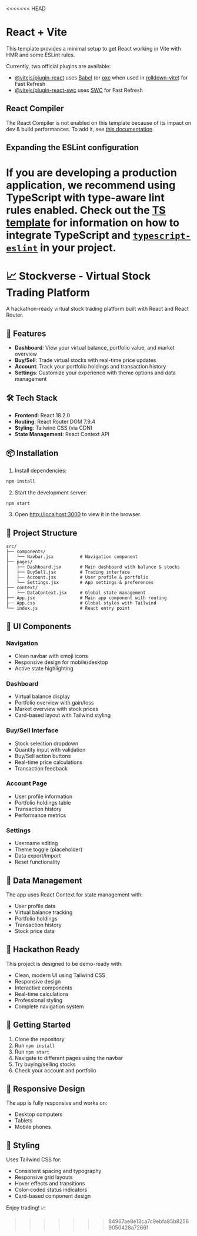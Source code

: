<<<<<<< HEAD
# React + Vite

This template provides a minimal setup to get React working in Vite with HMR and some ESLint rules.

Currently, two official plugins are available:

- [@vitejs/plugin-react](https://github.com/vitejs/vite-plugin-react/blob/main/packages/plugin-react) uses [Babel](https://babeljs.io/) (or [oxc](https://oxc.rs) when used in [rolldown-vite](https://vite.dev/guide/rolldown)) for Fast Refresh
- [@vitejs/plugin-react-swc](https://github.com/vitejs/vite-plugin-react/blob/main/packages/plugin-react-swc) uses [SWC](https://swc.rs/) for Fast Refresh

## React Compiler

The React Compiler is not enabled on this template because of its impact on dev & build performances. To add it, see [this documentation](https://react.dev/learn/react-compiler/installation).

## Expanding the ESLint configuration

If you are developing a production application, we recommend using TypeScript with type-aware lint rules enabled. Check out the [TS template](https://github.com/vitejs/vite/tree/main/packages/create-vite/template-react-ts) for information on how to integrate TypeScript and [`typescript-eslint`](https://typescript-eslint.io) in your project.
=======
# 📈 Stockverse - Virtual Stock Trading Platform

A hackathon-ready virtual stock trading platform built with React and React Router.

## 🚀 Features

- **Dashboard**: View your virtual balance, portfolio value, and market overview
- **Buy/Sell**: Trade virtual stocks with real-time price updates
- **Account**: Track your portfolio holdings and transaction history
- **Settings**: Customize your experience with theme options and data management

## 🛠️ Tech Stack

- **Frontend**: React 18.2.0
- **Routing**: React Router DOM 7.9.4
- **Styling**: Tailwind CSS (via CDN)
- **State Management**: React Context API

## 📦 Installation

1. Install dependencies:
```bash
npm install
```

2. Start the development server:
```bash
npm start
```

3. Open [http://localhost:3000](http://localhost:3000) to view it in the browser.

## 🎯 Project Structure

```
src/
├── components/
│   └── Navbar.jsx          # Navigation component
├── pages/
│   ├── Dashboard.jsx       # Main dashboard with balance & stocks
│   ├── BuySell.jsx         # Trading interface
│   ├── Account.jsx         # User profile & portfolio
│   └── Settings.jsx        # App settings & preferences
├── context/
│   └── DataContext.jsx     # Global state management
├── App.jsx                 # Main app component with routing
├── App.css                 # Global styles with Tailwind
└── index.js                # React entry point
```

## 🎨 UI Components

### Navigation
- Clean navbar with emoji icons
- Responsive design for mobile/desktop
- Active state highlighting

### Dashboard
- Virtual balance display
- Portfolio overview with gain/loss
- Market overview with stock prices
- Card-based layout with Tailwind styling

### Buy/Sell Interface
- Stock selection dropdown
- Quantity input with validation
- Buy/Sell action buttons
- Real-time price calculations
- Transaction feedback

### Account Page
- User profile information
- Portfolio holdings table
- Transaction history
- Performance metrics

### Settings
- Username editing
- Theme toggle (placeholder)
- Data export/import
- Reset functionality

## 💾 Data Management

The app uses React Context for state management with:
- User profile data
- Virtual balance tracking
- Portfolio holdings
- Transaction history
- Stock price data

## 🎯 Hackathon Ready

This project is designed to be demo-ready with:
- Clean, modern UI using Tailwind CSS
- Responsive design
- Interactive components
- Real-time calculations
- Professional styling
- Complete navigation system

## 🚀 Getting Started

1. Clone the repository
2. Run `npm install`
3. Run `npm start`
4. Navigate to different pages using the navbar
5. Try buying/selling stocks
6. Check your account and portfolio

## 📱 Responsive Design

The app is fully responsive and works on:
- Desktop computers
- Tablets
- Mobile phones

## 🎨 Styling

Uses Tailwind CSS for:
- Consistent spacing and typography
- Responsive grid layouts
- Hover effects and transitions
- Color-coded status indicators
- Card-based component design

Enjoy trading! 📈
>>>>>>> 84967ae8e13ca7c9ebfa85b82569050428a7266f
